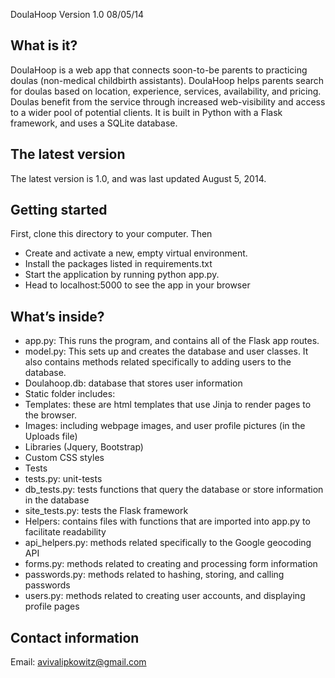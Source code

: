 DoulaHoop Version 1.0 08/05/14

What is it?
--------------
DoulaHoop is a web app that connects soon-to-be parents to practicing doulas (non-medical childbirth assistants). DoulaHoop helps parents search for doulas based on location, experience, services, availability, and pricing. Doulas benefit from the service through increased web-visibility and access to a wider pool of potential clients. It is built in Python with a Flask framework, and uses a SQLite database.


The latest version
-------------------------
The latest version is 1.0, and was last updated August 5, 2014.





Getting started
--------------------
First, clone this directory to your computer. Then
- Create and activate a new, empty virtual environment.
- Install the packages listed in requirements.txt
- Start the application by running python app.py.
- Head to localhost:5000 to see the app in your browser

What’s inside?
--------------------
-	app.py: This runs the program, and contains all of the Flask app routes.
-	model.py: This sets up and creates the database and user classes. It also contains methods related specifically to adding users to the database.
-	Doulahoop.db: database that stores user information
-	Static folder includes:
  - Templates: these are html templates that use Jinja to render pages to the browser.
  - Images: including webpage images, and user profile pictures (in the Uploads file)
  - Libraries (Jquery, Bootstrap)
  - Custom CSS styles
-	Tests
  - tests.py: unit-tests
  - db_tests.py: tests functions that query the database or store information in the database
  - site_tests.py: tests the Flask framework
-	Helpers: contains files with functions that are imported into app.py to facilitate readability
  - api_helpers.py: methods related specifically to the Google geocoding API
  - forms.py: methods related to creating and processing form information
  - passwords.py: methods related to hashing, storing, and calling passwords
  - users.py: methods related to creating user accounts, and displaying profile pages




Contact information
------------------------
Email: avivalipkowitz@gmail.com

